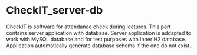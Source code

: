 # CheckIT_server-db
CheckIT is software for attendance check during lectures. This part contains server application with database. Server application is addapted to work with MySQL database and for test purposes with inner H2 database. Application automatically generate database schema if the one do not exist.
